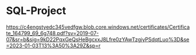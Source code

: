 # SQL-Project

https://c4engstyedc345vedfgw.blob.core.windows.net/certificates/Certificate_164799_69_6g748.pdf?sv=2019-07-07&sr=b&sig=9kD22PqxGeQsHeBgcxxJ8Lfre0zYAwTzgjyPSdqtLuo%3D&se=2023-01-03T13%3A50%3A29Z&sp=r

